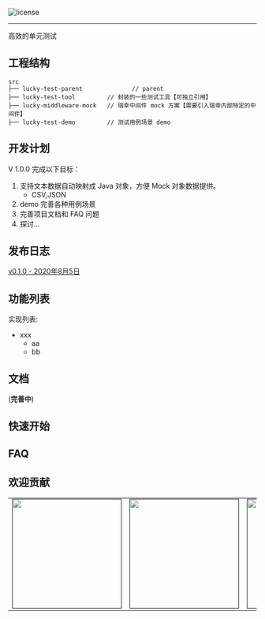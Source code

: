 
![license](http://git.luckincoffee.com/tech-train/java-ut-effective/raw/master/docs/img/license-Apache--2.0-green.svg)

---
 高效的单元测试


## 工程结构 ##

```
src
├── lucky-test-parent              // parent 
├── lucky-test-tool         // 封装的一些测试工具【可独立引用】
├── lucky-middleware-mock   // 瑞幸中间件 mock 方案【需要引入瑞幸内部特定的中间件】
├── lucky-test-demo         // 测试用例场景 demo
```


## 开发计划 ##

V 1.0.0 完成以下目标：

1. 支持文本数据自动映射成 Java 对象，方便 Mock 对象数据提供。
    - CSV,JSON
2. demo 完善各种用例场景
3. 完善项目文档和 FAQ 问题
4. 探讨...



## 发布日志 ##

[v0.1.0 - 2020年8月5日](/docs/releases/v0.1.0.md)


## 功能列表 ##

实现列表:

- xxx
    * aa
    * bb


## 文档

(**完善中**)

## 快速开始 ##


## FAQ ##

## 欢迎贡献


<div>
<table>
  <tbody>
  <tr></tr>
    <tr>
      <td align="center"  valign="middle">
        <a href="" target="_blank">
          <img width="222px"  src="http://git.luckincoffee.com/tech-train/java-ut-effective/raw/master/docs/img/contribute/profile1.jpg">
        </a>
      </td>
      <td align="center"  valign="middle">
        <a href="" target="_blank">
          <img width="222px"  src="http://git.luckincoffee.com/tech-train/java-ut-effective/raw/master/docs/img/contribute/profile1.jpg">
        </a>
      </td>
      <td align="center"  valign="middle">
        <a href="" target="_blank">
          <img width="222px"  src="http://git.luckincoffee.com/tech-train/java-ut-effective/raw/master/docs/img/contribute/profile1.jpg">
        </a>
      </td>
      <td align="center"  valign="middle">
        <a href="https://github.com/mosn" target="_blank">
          <img width="222px"  src="http://git.luckincoffee.com/tech-train/java-ut-effective/raw/master/docs/img/contribute/profile1.jpg">
        </a>
      </td>
    </tr>
    <tr></tr>
  </tbody>
</table>
</div>

